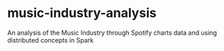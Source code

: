 # music-industry-analysis
An analysis of the Music Industry through Spotify charts data and using distributed concepts in Spark
